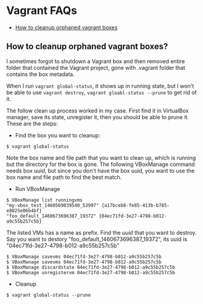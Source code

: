 # Vagrant FAQs

- [How to cleanup orphaned vagrant boxes](#vagrant-cleanup)

## <a name="vagrant-cleanup" ></a> How to cleanup orphaned vagrant boxes?

I sometimes forgot to shutdown a Vagrant box and then removed entire folder that contained the Vagrant project, gone with .vagrant folder
that contains the box metadata.

When I run `vagrant global-status`, it shows up in running state, but I won't be able to use `vagrant destroy`, `vagrant gloabl-status --prune`
to get rid of it.

The follow clean up process worked in my case. First find it in VirtualBox manager, save its state, unregister it, then you should
be able to prune it. These are the steps:

* Find the box you want to cleanup:

```
$ vagrant global-status
```
Note the box name and file path that you want to clean up, which is running but the directory for the box is gone. The following VBoxManage command
needs box uuid, but since you don't have the box uuid, you want to use the box name and file path to find the best match.

* Run VBoxManage 

```
$ VBoxManage list runningvms 
"my-vbox_test_1460569039540_53997" {a17bceb8-fe85-413b-b785-e8025e06b4bf}
"foo_default_1460673696387_19372" {04ec71fd-3e27-4798-b012-a9c55b257c5b}
```

The listed VMs has a name as prefix. Find the *uuid* that you want to destroy. Say you want to destory "foo_default_1460673696387_19372", 
its uuid is "04ec71fd-3e27-4798-b012-a9c55b257c5b"

```
$ VBoxManage savevms 04ec71fd-3e27-4798-b012-a9c55b257c5b
$ VBoxManage savevms 04ec71fd-3e27-4798-b012-a9c55b257c5b
$ VBoxManage discardstate 04ec71fd-3e27-4798-b012-a9c55b257c5b
$ VBoxManage unregistervm 04ec71fd-3e27-4798-b012-a9c55b257c5b
```

* Cleanup
```
$ vagrant global-status --prune
```  

